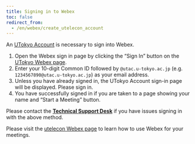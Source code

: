 ```yaml
---
title: Signing in to Webex
toc: false
redirect_from:
  - /en/webex/create_utelecon_account
---
```


An [UTokyo Account](/en/utokyo_account/) is necessary to sign into Webex.

1. Open the Webex sign in page by clicking the “Sign In” button on the [UTokyo Webex page](https://utelecon.webex.com/).
2. Enter your 10-digit Common ID followed by `@utac.u-tokyo.ac.jp` (e.g. `1234567890@utac.u-tokyo.ac.jp`) as your email address.
3. Unless you have already signed in, the UTokyo Account sign-in page will be displayed. Please sign in.
4. You have successfully signed in if you are taken to a page showing your name and “Start a Meeting” button.

Please contact the **[Technical Support Desk](/en/support/)** if you have issues signing in with the above method.

Please visit the [utelecon Webex page](.) to learn how to use Webex for your meetings. 
